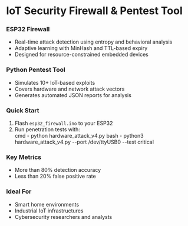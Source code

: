 # IoT Security Firewall & Pentest Tool

### ESP32 Firewall  
- Real-time attack detection using entropy and behavioral analysis  
- Adaptive learning with MinHash and TTL-based expiry  
- Designed for resource-constrained embedded devices  

### Python Pentest Tool  
- Simulates 10+ IoT-based exploits  
- Covers hardware and network attack vectors  
- Generates automated JSON reports for analysis  

### Quick Start  
1. Flash `esp32_firewall.ino` to your ESP32  
2. Run penetration tests with:  
   cmd - python hardware_attack_v4.py
bash - python3 hardware_attack_v4.py --port /dev/ttyUSB0 --test critical

### Key Metrics  
- More than 80% detection accuracy  
- Less than 20% false positive rate   

### Ideal For  
- Smart home environments  
- Industrial IoT infrastructures  
- Cybersecurity researchers and analysts  

